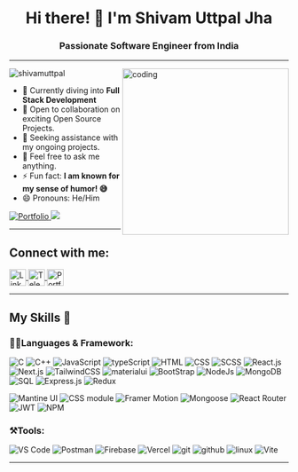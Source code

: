 
<h1 align="center">Hi there! 👋 I'm Shivam Uttpal Jha</h1>
<h3 align="center">Passionate Software Engineer from India</h3>

---

<img align="right" alt="coding" width="300" src="https://user-images.githubusercontent.com/55389276/140866485-8fb1c876-9a8f-4d6a-98dc-08c4981eaf70.gif">
<p align="left"> <img src="https://komarev.com/ghpvc/?username=shivamuttpal&label=Profile%20views&color=0e75b6&style=flat" alt="shivamuttpal" /> </p>

- 🌱 Currently diving into **Full Stack Development**
- 👯 Open to collaboration on exciting Open Source Projects.
- 🤔 Seeking assistance with my ongoing projects.
- 💬 Feel free to ask me anything.
- ⚡ Fun fact: **I am known for my sense of humor! 😅**
- 😄 Pronouns: He/Him

<a href="https://shivam-uttpal.vercel.app/" target="_blank">
  <img src="https://img.shields.io/badge/Portfolio-%23000000.svg?style=for-the-badge&logo=globe&logoColor=white" alt="Portfolio" />
</a> <a href="https://www.github.com/shivamuttpal" target="_blank"><img
src="https://img.shields.io/github/followers/shivamuttpal?logo=github&style=for-the-badge&color=0891b2&labelColor=1c1917" /></a> 

---
## Connect with me:
<a href="https://www.linkedin.com/in/shivam-uttpal-jha/" target="_blank">
    <img align="center" src="https://img.shields.io/badge/LinkedIn-%230077B5.svg?style=for-the-badge&logo=linkedin&logoColor=white" alt="LinkedIn" height="30"  />
</a>
<a href="https://t.me/ShivamUttpaljha" target="_blank">
    <img align="center" src="https://img.shields.io/badge/Telegram-%232CA5E0.svg?style=for-the-badge&logo=telegram&logoColor=white" alt="Telegram" height="30" />
</a>

<a href="https://shivam-uttpal.vercel.app/" target="_blank">
    <img align="center" src="https://img.shields.io/badge/Portfolio-%23000000.svg?style=for-the-badge&logo=earth&logoColor=white" alt="Portfolio" height="30"  />
</a>


---

## My Skills 🚀 
<h3>👨‍💻Languages & Framework: </h3>

 ![C](https://skillicons.dev/icons?i=c)
 ![C++](https://skillicons.dev/icons?i=cpp)
 ![JavaScript](https://skillicons.dev/icons?i=javascript)
 ![typeScript](https://skillicons.dev/icons?i=ts)
 ![HTML](https://skillicons.dev/icons?i=html)
 ![CSS](https://skillicons.dev/icons?i=css)
 ![SCSS](https://skillicons.dev/icons?i=scss)
 ![React.js](https://skillicons.dev/icons?i=react)
 ![Next.js](https://skillicons.dev/icons?i=nextjs)
 ![TailwindCSS](https://skillicons.dev/icons?i=tailwindcss)
 ![materialui](https://skillicons.dev/icons?i=materialui)
 ![BootStrap](https://skillicons.dev/icons?i=bootstrap)
 ![NodeJs](https://skillicons.dev/icons?i=nodejs)
 ![MongoDB](https://skillicons.dev/icons?i=mongodb)
 ![SQL](https://skillicons.dev/icons?i=mysql)
 ![Express.js](https://skillicons.dev/icons?i=express)
 ![Redux](https://skillicons.dev/icons?i=redux)
 
 ![Mantine UI](https://img.shields.io/badge/Mantine-36C98E?style=for-the-badge&logo=mantine&logoColor=white)
![CSS module](https://img.shields.io/badge/CSS%20Module-%231572B6?style=for-the-badge&logo=css3&logoColor=white) 
![Framer Motion](https://img.shields.io/badge/Framer%20Motion-%23000000?style=for-the-badge&logo=framer&logoColor=white) 
![Mongoose](https://img.shields.io/badge/Mongoose-%2343853D.svg?style=for-the-badge&logo=mongoose&logoColor=white) 
![React Router](https://img.shields.io/badge/React_Router-CA4245?style=for-the-badge&logo=react-router&logoColor=white)
![JWT](https://img.shields.io/badge/JWT-black?style=for-the-badge&logo=JSON%20web%20tokens)
![NPM](https://img.shields.io/badge/NPM-%23000000.svg?style=for-the-badge&logo=npm&logoColor=white)

<h3>⚒️Tools:</h3>

 ![VS Code](https://skillicons.dev/icons?i=vscode)
 ![Postman](https://skillicons.dev/icons?i=postman)
 ![Firebase](https://skillicons.dev/icons?i=firebase)
 ![Vercel](https://skillicons.dev/icons?i=vercel)
 ![git](https://skillicons.dev/icons?i=git)
 ![github](https://skillicons.dev/icons?i=github)
 ![linux](https://skillicons.dev/icons?i=linux)
 ![Vite](https://skillicons.dev/icons?i=vite)

---
